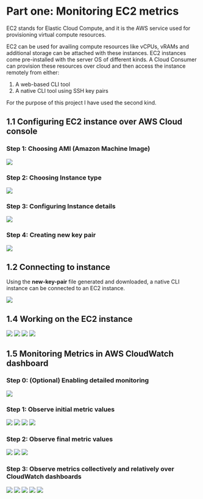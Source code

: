 # Part one: Monitoring EC2 metrics

EC2 stands for Elastic Cloud Compute, and it is the AWS service used for provisioning virtual compute resources.

EC2 can be used for availing compute resources like vCPUs, vRAMs and additional storage can be attached with these instances. EC2 instances come pre-installed with the server OS of different kinds. A Cloud Consumer can provision these resources over cloud and then access the instance remotely from either:

1. A web-based CLI tool
2. A native CLI tool using SSH key pairs

<!--Write about EC2 metrics-->
For the purpose of this project I have used the second kind.

## 1.1 Configuring EC2 instance over AWS Cloud console

### Step 1: Choosing AMI (Amazon Machine Image)
![](.././assets/choosing-ami-1.png)

### Step 2: Choosing Instance type
![](.././assets/choosing-instance-type-1.png)

### Step 3: Configuring Instance details
![](.././assets/configuring-instance-details.png)

### Step 4: Creating new key pair
![](.././assets/creating-new-key-pair.png)


## 1.2 Connecting to instance

Using the **new-key-pair** file generated and downloaded, a native CLI instance can be connected to an EC2 instance.

![](.././assets/connecting-to-ubuntu-instance.png)

## 1.4 Working on the EC2 instance

![](.././assets/work-on-instance-1.png)
![](.././assets/work-on-instance-2.png)
![](.././assets/work-on-instance-2_2.png)
![](.././assets/work-on-instance-3.png)

## 1.5 Monitoring Metrics in AWS CloudWatch dashboard

### Step 0: (Optional) Enabling detailed monitoring
![](.././assets/cloud-watch-detailed-monitoring.png)

### Step 1: Observe initial metric values
![](.././assets/cloud-watch-monitoring-init.png)
![](.././assets/cloud-watch-monitoring-ni.png)
![](.././assets/cloud-watch-monitoring-no.png)
![](.././assets/cloud-watch-monitoring-npi.png)

### Step 2: Observe final metric values
![](.././assets/cloud-watch-monitoring-ni-final.png)
![](.././assets/cloud-watch-monitoring-no-final.png)
![](.././assets/cloud-watch-monitoring-npi-final.png)

### Step 3: Observe metrics collectively and relatively over CloudWatch dashboards

![](.././assets/cloud-watch-graph-init.png)
![](.././assets/cloud-watch-graph-no-ni.png)
![](.././assets/cloud-watch-graph-no-ni-dwo.png)
![](.././assets/cloud-watch-graph-no-ni-dwo-dwb.png)
![](.././assets/cloud-watch-graph-all.png)

